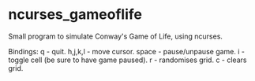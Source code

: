 # ncurses_gameoflife 
Small program to simulate Conway's Game of Life, using ncurses.

Bindings:
	q - quit.
	h,j,k,l - move cursor.
	space - pause/unpause game.
	i - toggle cell (be sure to have game paused).
	r - randomises grid.
	c - clears grid.

